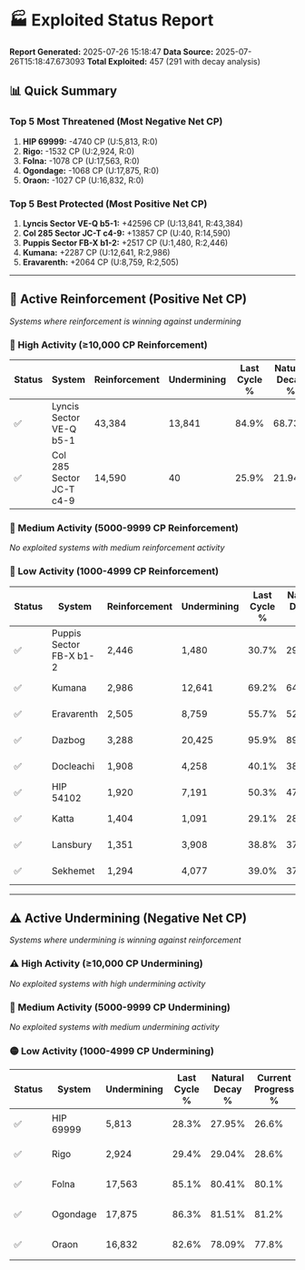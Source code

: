 # 🏭 Exploited Status Report

**Report Generated:** 2025-07-26 15:18:47
**Data Source:** 2025-07-26T15:18:47.673093
**Total Exploited:** 457 (291 with decay analysis)

## 📊 Quick Summary

### Top 5 Most Threatened (Most Negative Net CP)
1. **HIP 69999:** -4740 CP (U:5,813, R:0)
2. **Rigo:** -1532 CP (U:2,924, R:0)
3. **Folna:** -1078 CP (U:17,563, R:0)
4. **Ogondage:** -1068 CP (U:17,875, R:0)
5. **Oraon:** -1027 CP (U:16,832, R:0)

### Top 5 Best Protected (Most Positive Net CP)
1. **Lyncis Sector VE-Q b5-1:** +42596 CP (U:13,841, R:43,384)
2. **Col 285 Sector JC-T c4-9:** +13857 CP (U:40, R:14,590)
3. **Puppis Sector FB-X b1-2:** +2517 CP (U:1,480, R:2,446)
4. **Kumana:** +2287 CP (U:12,641, R:2,986)
5. **Eravarenth:** +2064 CP (U:8,759, R:2,505)


---

## 🔵 Active Reinforcement (Positive Net CP)
*Systems where reinforcement is winning against undermining*

### 🔵 High Activity (≥10,000 CP Reinforcement)

| Status | System | Reinforcement | Undermining | Last Cycle % | Natural Decay % | Current Progress % | Current CP | Net CP | Activity |
|--------|--------|---------------|-------------|--------------|-----------------|-------------------|------------|--------|----------|
| ✅ | Lyncis Sector VE-Q b5-1 | 43,384 | 13,841 | 84.9% | 68.73% | 80.9% | 283,150 | +42596 | 🔵 High Reinforcement |
| ✅ | Col 285 Sector JC-T c4-9 | 14,590 | 40 | 25.9% | 21.94% | 25.9% | 90,650 | +13857 | 🔵 High Reinforcement |

### 🔵 Medium Activity (5000-9999 CP Reinforcement)

*No exploited systems with medium reinforcement activity*

### 🔵 Low Activity (1000-4999 CP Reinforcement)

| Status | System | Reinforcement | Undermining | Last Cycle % | Natural Decay % | Current Progress % | Current CP | Net CP | Activity |
|--------|--------|---------------|-------------|--------------|-----------------|-------------------|------------|--------|----------|
| ✅ | Puppis Sector FB-X b1-2 | 2,446 | 1,480 | 30.7% | 29.58% | 30.3% | 106,050 | +2517 | 🔵 Low Reinforcement |
| ✅ | Kumana | 2,986 | 12,641 | 69.2% | 64.95% | 65.6% | 229,599 | +2287 | 🔵 Low Reinforcement |
| ✅ | Eravarenth | 2,505 | 8,759 | 55.7% | 52.61% | 53.2% | 186,200 | +2064 | 🔵 Low Reinforcement |
| ✅ | Dazbog | 3,288 | 20,425 | 95.9% | 89.52% | 90.1% | 315,349 | +2025 | 🔵 Low Reinforcement |
| ✅ | Docleachi | 1,908 | 4,258 | 40.1% | 38.39% | 38.9% | 136,150 | +1789 | 🔵 Low Reinforcement |
| ✅ | HIP 54102 | 1,920 | 7,191 | 50.3% | 47.74% | 48.2% | 168,700 | +1615 | 🔵 Low Reinforcement |
| ✅ | Katta | 1,404 | 1,091 | 29.1% | 28.37% | 28.8% | 100,800 | +1508 | 🔵 Low Reinforcement |
| ✅ | Lansbury | 1,351 | 3,908 | 38.8% | 37.34% | 37.7% | 131,950 | +1273 | 🔵 Low Reinforcement |
| ✅ | Sekhemet | 1,294 | 4,077 | 39.0% | 37.49% | 37.8% | 132,299 | +1092 | 🔵 Low Reinforcement |


---

## ⚠️ Active Undermining (Negative Net CP)
*Systems where undermining is winning against reinforcement*

### ⚠️ High Activity (≥10,000 CP Undermining)

*No exploited systems with high undermining activity*

### 🔶 Medium Activity (5000-9999 CP Undermining)

*No exploited systems with medium undermining activity*

### 🟡 Low Activity (1000-4999 CP Undermining)

| Status | System | Undermining | Last Cycle % | Natural Decay % | Current Progress % | Reinforcement | Current CP | Net CP | Activity |
|--------|--------|-------------|--------------|-----------------|-------------------|---------------|------------|--------|----------|
| ✅ | HIP 69999 | 5,813 | 28.3% | 27.95% | 26.6% | 0 | 93,100 | -4740 | 🟡 Low Undermining |
| ✅ | Rigo | 2,924 | 29.4% | 29.04% | 28.6% | 0 | 100,100 | -1532 | 🟡 Low Undermining |
| ✅ | Folna | 17,563 | 85.1% | 80.41% | 80.1% | 0 | 280,350 | -1078 | 🟡 Low Undermining |
| ✅ | Ogondage | 17,875 | 86.3% | 81.51% | 81.2% | 0 | 284,200 | -1068 | 🟡 Low Undermining |
| ✅ | Oraon | 16,832 | 82.6% | 78.09% | 77.8% | 0 | 272,300 | -1027 | 🟡 Low Undermining |
